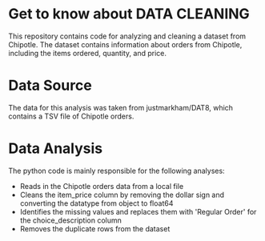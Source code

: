 # Get to know about DATA CLEANING

This repository contains code for analyzing and cleaning a dataset from Chipotle. The dataset contains information about orders from Chipotle, including the items ordered, quantity, and price.

# Data Source
The data for this analysis was taken from justmarkham/DAT8, which contains a TSV file of Chipotle orders.

# Data Analysis

The python code is mainly responsible for the following analyses:
- Reads in the Chipotle orders data from a local file 
- Cleans the item_price column by removing the dollar sign and converting the datatype from object to float64
- Identifies the missing values and replaces them with 'Regular Order' for the choice_description column 
- Removes the duplicate rows from the dataset 
